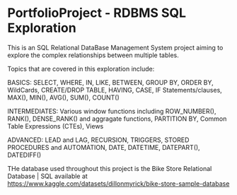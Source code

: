 # PortfolioProject - RDBMS SQL Exploration

This is an SQL Relational DataBase Management System project aiming to explore the complex relationships between multiple tables.

Topics that are covered in this exploration include:

BASICS: SELECT, WHERE, IN, LIKE, BETWEEN, GROUP BY, ORDER BY, WildCards, CREATE/DROP TABLE, HAVING, CASE, IF Statements/clauses, MAX(), MIN(), AVG(), SUM(), COUNT()

INTERMEDIATES: Various window functions including ROW_NUMBER(), RANK(), DENSE_RANK() and aggragate functions, PARTITION BY, Common Table Expressions (CTEs), Views

ADVANCED: LEAD and LAG, RECURSION, TRIGGERS, STORED PROCEDURES and AUTOMATION, DATE, DATETIME, DATEPART(), DATEDIFF()

THe database used throughout this project is the Bike Store Relational Database | SQL available at https://www.kaggle.com/datasets/dillonmyrick/bike-store-sample-database
